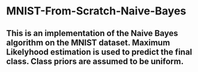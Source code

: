 # MNIST-From-Scratch-Naive-Bayes

## This is an implementation of the Naive Bayes algorithm on the MNIST dataset. Maximum Likelyhood estimation is used to predict the final class. Class priors are assumed to be uniform. 
